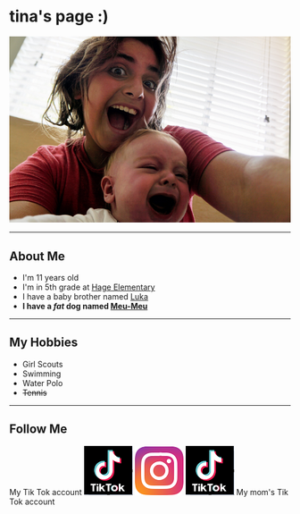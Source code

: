 # tina's page :)

![](images/Tina2.PNG)

*****

## About Me
- I'm 11 years old
- I'm in 5th grade at [Hage Elementary](https://www.sandiegounified.org/schools/hage)
- I have a baby brother named [Luka](images/Tina.PNG)
- **I have a _fat_ dog named [Meu-Meu](images/meumeu.PNG)**

*****

## My Hobbies
- Girl Scouts
- Swimming
- Water Polo
- ~~Tennis~~

*****

## Follow Me
My Tik Tok account  [![](images/tiktok.PNG)](https://www.tiktok.com/@bebegorda) 
[![](images/instagram.PNG)](https://www.instagram.com/tina.davitiani/)
[![](images/tiktok.PNG)](https://www.tiktok.com/@tiktoksfrommom)  My mom's Tik Tok account
